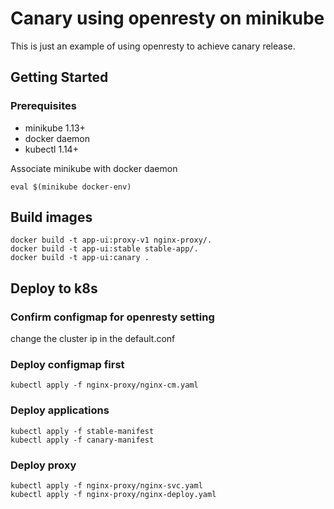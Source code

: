 # Canary using openresty on minikube

This is just an example of using openresty to achieve canary release.

## Getting Started

### Prerequisites
* minikube 1.13+
* docker daemon
* kubectl 1.14+

Associate minikube with docker daemon
```
eval $(minikube docker-env)
```

## Build images
```
docker build -t app-ui:proxy-v1 nginx-proxy/.
docker build -t app-ui:stable stable-app/.
docker build -t app-ui:canary .
```
## Deploy to k8s

### Confirm configmap for openresty setting
change the cluster ip in the default.conf 


### Deploy configmap first

```
kubectl apply -f nginx-proxy/nginx-cm.yaml
```
### Deploy applications
```
kubectl apply -f stable-manifest
kubectl apply -f canary-manifest
```
### Deploy proxy
```
kubectl apply -f nginx-proxy/nginx-svc.yaml
kubectl apply -f nginx-proxy/nginx-deploy.yaml
```

